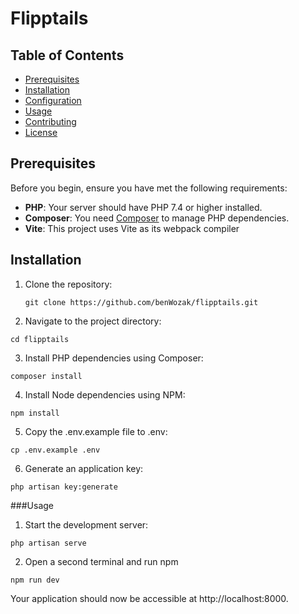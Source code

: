 # Flipptails

## Table of Contents

- [Prerequisites](#prerequisites)
- [Installation](#installation)
- [Configuration](#configuration)
- [Usage](#usage)
- [Contributing](#contributing)
- [License](#license)

## Prerequisites

Before you begin, ensure you have met the following requirements:

- **PHP**: Your server should have PHP 7.4 or higher installed.
- **Composer**: You need [Composer](https://getcomposer.org/) to manage PHP dependencies.
- **Vite**: This project uses Vite as its webpack compiler

## Installation

1. Clone the repository:

   ```shell
   git clone https://github.com/benWozak/flipptails.git
   ```

2. Navigate to the project directory:

```shell
cd flipptails
```

3. Install PHP dependencies using Composer:
```shell
composer install
```

4. Install Node dependencies using NPM:
```shell
npm install
```

5. Copy the .env.example file to .env:

```shell
cp .env.example .env
```

6. Generate an application key:

```shell
php artisan key:generate
```

###Usage

1. Start the development server:

```shell
php artisan serve
```

2. Open a second terminal and run npm
```shell
npm run dev
```

Your application should now be accessible at http://localhost:8000.
